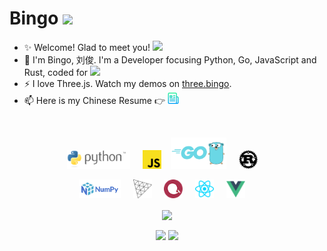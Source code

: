 <h1>Bingo <img src="https://emojis.slackmojis.com/emojis/images/1613285697/12806/meow_attention.png?1613285697" width="30"/></h1>

- ✨ Welcome! Glad to meet you! <img src="https://emojis.slackmojis.com/emojis/images/1492722354/2080/love.gif?1492722354" width="30"/>
- 🌱 I'm Bingo, 刘俊. I'm a Developer focusing Python, Go, JavaScript and Rust, coded for <img src="https://wakatime.com/badge/user/86cbdefc-fb69-4fd8-a1de-11289c6386aa.svg"/>
- ⚡️ I love Three.js. Watch my demos on <a href="https://three.bingo">three.bingo</a>.
- 📫 Here is my Chinese Resume 👉 <a href="resume/前端工程师_刘俊.pdf"><img src="img/resume.png" alt="Logo" width="18" height="18"></a>

<br />
<p align="center">
  <a href="https://python.org" target="_blank"><img src="img/python.svg" alt="python" height="30"></a> &nbsp;&nbsp;&nbsp;
  <a href="https://developer.mozilla.org/en-US/docs/Web/javascript" target="_blank"><img src="img/js.svg" alt="js" height="30"></a>&nbsp;&nbsp;&nbsp;
  <a href="https://go.dev" target="_blank"><img src="img/go.png" alt="Go" height="50"></a> &nbsp;&nbsp;&nbsp;
  <a href="https://www.rust-lang.org/" target="_blank"><img src="img/rust.svg" alt="Rust" height="30"></a> &nbsp;&nbsp;&nbsp;
</p>

<p align="center">
  <a href="https://numpy.org" target="_blank"><img src="img/numpy.svg" alt="python" height="30"></a> &nbsp;&nbsp;&nbsp;
  <a href="https://threejs.org/" target="_blank"><img src="img/threejs.png" alt="threejs" height="30"/></a> &nbsp;&nbsp;&nbsp;
  <a href="https://echarts.apache.org/" target="_blank"><img src="img/echarts.png" alt="echarts" height="30"/></a>  &nbsp;&nbsp;&nbsp;
  <a href="https://reactjs.org/" target="_blank"><img src="img/reactjs.svg" alt="reactjs" height="30"/></a>  &nbsp;&nbsp;&nbsp;
  <a href="https://vuejs.org/" target="_blank"><img src="img/vuejs.svg" alt="vuejs" height="30"/></a> &nbsp;&nbsp;&nbsp;
</p>

<p align="center">
  <img align="center" src="https://github-readme-stats.vercel.app/api?username=B9o&count_private=true&show_icons=true&include_all_commits=true&hide_border=true&hide_title=true" width="45%"/>
</p>
  
<p align="center">
  <img align="center" src="https://github-readme-stats.vercel.app/api/wakatime?username=bingo&layout=compact&hide_title=true&hide_border=true&langs_count=7" width="55%" />

  <img align="center" src="https://github-readme-stats.vercel.app/api/top-langs/?username=B9o&langs_count=8&hide_title=true&hide_border=true&layout=compact" width="38%" />
</p>
